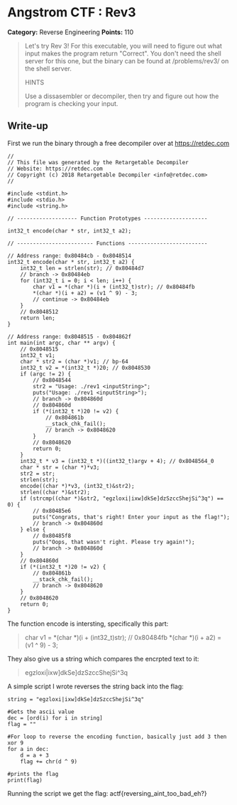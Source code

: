 # Angstrom CTF : Rev3

**Category:** Reverse Engineering
**Points:** 110
 

> Let's try Rev 3! For this executable, you will need to figure out what input makes the program return "Correct". You don't need the shell server for this one, but the binary can be found at /problems/rev3/ on the shell server.
> 
> 
>  HINTS
> 
> Use a dissasembler or decompiler, then try and figure out how the program is checking your input.


## Write-up
First we run the binary through a free decompiler over at https://retdec.com
```
//
// This file was generated by the Retargetable Decompiler
// Website: https://retdec.com
// Copyright (c) 2018 Retargetable Decompiler <info@retdec.com>
//

#include <stdint.h>
#include <stdio.h>
#include <string.h>

// ------------------- Function Prototypes --------------------

int32_t encode(char * str, int32_t a2);

// ------------------------ Functions -------------------------

// Address range: 0x80484cb - 0x8048514
int32_t encode(char * str, int32_t a2) {
    int32_t len = strlen(str); // 0x80484d7
    // branch -> 0x80484eb
    for (int32_t i = 0; i < len; i++) {
        char v1 = *(char *)(i + (int32_t)str); // 0x80484fb
        *(char *)(i + a2) = (v1 ^ 9) - 3;
        // continue -> 0x80484eb
    }
    // 0x8048512
    return len;
}

// Address range: 0x8048515 - 0x804862f
int main(int argc, char ** argv) {
    // 0x8048515
    int32_t v1;
    char * str2 = (char *)v1; // bp-64
    int32_t v2 = *(int32_t *)20; // 0x8048530
    if (argc != 2) {
        // 0x8048544
        str2 = "Usage: ./rev1 <inputString>";
        puts("Usage: ./rev1 <inputString>");
        // branch -> 0x804860d
        // 0x804860d
        if (*(int32_t *)20 != v2) {
            // 0x804861b
            __stack_chk_fail();
            // branch -> 0x8048620
        }
        // 0x8048620
        return 0;
    }
    int32_t * v3 = (int32_t *)((int32_t)argv + 4); // 0x8048564_0
    char * str = (char *)*v3;
    str2 = str;
    strlen(str);
    encode((char *)*v3, (int32_t)&str2);
    strlen((char *)&str2);
    if (strcmp((char *)&str2, "egzloxi|ixw]dkSe]dzSzccShejSi^3q") == 0) {
        // 0x80485e6
        puts("Congrats, that's right! Enter your input as the flag!");
        // branch -> 0x804860d
    } else {
        // 0x80485f8
        puts("Oops, that wasn't right. Please try again!");
        // branch -> 0x804860d
    }
    // 0x804860d
    if (*(int32_t *)20 != v2) {
        // 0x804861b
        __stack_chk_fail();
        // branch -> 0x8048620
    }
    // 0x8048620
    return 0;
}
```

The function encode is intersting, specifically this part:
>char v1 = *(char *)(i + (int32_t)str); // 0x80484fb
>*(char *)(i + a2) = (v1 ^ 9) - 3;

They also give us a string which compares the encrpted text to it:
>egzloxi|ixw]dkSe]dzSzccShejSi^3q

A simple script I wrote reverses the string back into the flag:
```
string = "egzloxi|ixw]dkSe]dzSzccShejSi^3q"

#Gets the ascii value
dec = [ord(i) for i in string]
flag = ""

#For loop to reverse the encoding function, basically just add 3 then xor 9
for a in dec:
	d = a + 3
	flag += chr(d ^ 9)

#prints the flag
print(flag)
```

Running the script we get the flag: actf{reversing_aint_too_bad_eh?}

